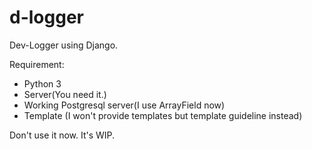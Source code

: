 # d-logger
Dev-Logger using Django.

Requirement:
 - Python 3
 - Server(You need it.)
 - Working Postgresql server(I use ArrayField now)
 - Template (I won't provide templates but template guideline instead)

Don't use it now. It's WIP.
